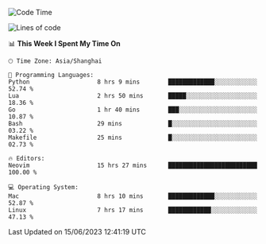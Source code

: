 <!--START_SECTION:waka-->
![Code Time](http://img.shields.io/badge/Code%20Time-1%2C403%20hrs%201%20min-blue)

![Lines of code](https://img.shields.io/badge/From%20Hello%20World%20I%27ve%20Written-261.7%20thousand%20lines%20of%20code-blue)

📊 **This Week I Spent My Time On** 

```text
🕑︎ Time Zone: Asia/Shanghai

💬 Programming Languages: 
Python                   8 hrs 9 mins        █████████████░░░░░░░░░░░░   52.74 % 
Lua                      2 hrs 50 mins       █████░░░░░░░░░░░░░░░░░░░░   18.36 % 
Go                       1 hr 40 mins        ███░░░░░░░░░░░░░░░░░░░░░░   10.87 % 
Bash                     29 mins             █░░░░░░░░░░░░░░░░░░░░░░░░   03.22 % 
Makefile                 25 mins             █░░░░░░░░░░░░░░░░░░░░░░░░   02.73 % 

🔥 Editors: 
Neovim                   15 hrs 27 mins      █████████████████████████   100.00 % 

💻 Operating System: 
Mac                      8 hrs 10 mins       █████████████░░░░░░░░░░░░   52.87 % 
Linux                    7 hrs 17 mins       ████████████░░░░░░░░░░░░░   47.13 % 
```


 Last Updated on 15/06/2023 12:41:19 UTC
<!--END_SECTION:waka-->
